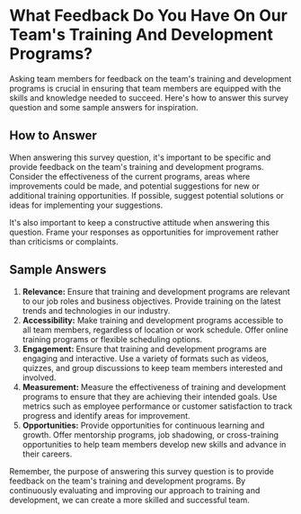 What Feedback Do You Have On Our Team's Training And Development Programs?
=================================================================================================

Asking team members for feedback on the team's training and development programs is crucial in ensuring that team members are equipped with the skills and knowledge needed to succeed. Here's how to answer this survey question and some sample answers for inspiration.

How to Answer
-------------

When answering this survey question, it's important to be specific and provide feedback on the team's training and development programs. Consider the effectiveness of the current programs, areas where improvements could be made, and potential suggestions for new or additional training opportunities. If possible, suggest potential solutions or ideas for implementing your suggestions.

It's also important to keep a constructive attitude when answering this question. Frame your responses as opportunities for improvement rather than criticisms or complaints.

Sample Answers
--------------

1. **Relevance:** Ensure that training and development programs are relevant to our job roles and business objectives. Provide training on the latest trends and technologies in our industry.
2. **Accessibility:** Make training and development programs accessible to all team members, regardless of location or work schedule. Offer online training programs or flexible scheduling options.
3. **Engagement:** Ensure that training and development programs are engaging and interactive. Use a variety of formats such as videos, quizzes, and group discussions to keep team members interested and involved.
4. **Measurement:** Measure the effectiveness of training and development programs to ensure that they are achieving their intended goals. Use metrics such as employee performance or customer satisfaction to track progress and identify areas for improvement.
5. **Opportunities:** Provide opportunities for continuous learning and growth. Offer mentorship programs, job shadowing, or cross-training opportunities to help team members develop new skills and advance in their careers.

Remember, the purpose of answering this survey question is to provide feedback on the team's training and development programs. By continuously evaluating and improving our approach to training and development, we can create a more skilled and successful team.
